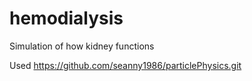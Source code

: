 # hemodialysis
Simulation of how kidney functions

Used https://github.com/seanny1986/particlePhysics.git
